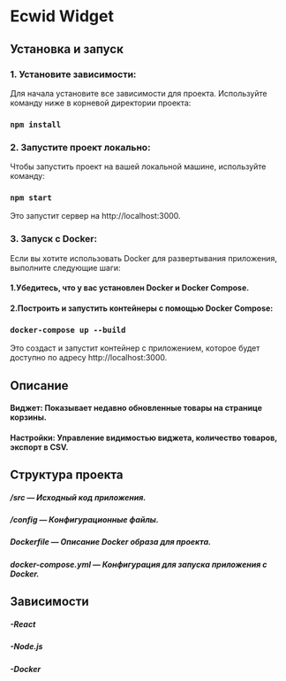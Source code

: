 # Ecwid Widget

## Установка и запуск

### 1. Установите зависимости:

Для начала установите все зависимости для проекта. Используйте команду ниже в корневой директории проекта:

### `npm install`

### 2. Запустите проект локально:

Чтобы запустить проект на вашей локальной машине, используйте команду:

### `npm start`

Это запустит сервер на http://localhost:3000.

### 3. Запуск с Docker:

Если вы хотите использовать Docker для развертывания приложения, выполните следующие шаги:

#### 1.Убедитесь, что у вас установлен Docker и Docker Compose.

#### 2.Построить и запустить контейнеры с помощью Docker Compose:

### `docker-compose up --build`

Это создаст и запустит контейнер с приложением, которое будет доступно по адресу http://localhost:3000.

## Описание

#### Виджет: Показывает недавно обновленные товары на странице корзины.

#### Настройки: Управление видимостью виджета, количество товаров, экспорт в CSV.

## Структура проекта

##### /src — Исходный код приложения.

##### /config — Конфигурационные файлы.

##### Dockerfile — Описание Docker образа для проекта.

##### docker-compose.yml — Конфигурация для запуска приложения с Docker.

## Зависимости

##### -React

##### -Node.js

##### -Docker
